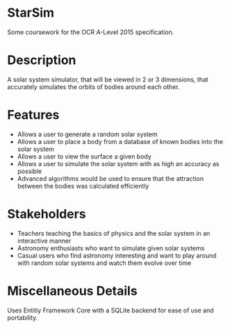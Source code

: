 # StarSim
Some coursework for the OCR A-Level 2015 specification.

# Description
A solar system simulator, that will be viewed in 2 or 3 dimensions, that accurately simulates the orbits of bodies around each other.

# Features
- Allows a user to generate a random solar system
- Allows a user to place a body from a database of known bodies into the solar system
- Allows a user to view the surface a given body
- Allows a user to simulate the solar system with as high an accuracy as possible
- Advanced algorithms would be used to ensure that the attraction between the bodies was calculated efficiently

# Stakeholders
- Teachers teaching the basics of physics and the solar system in an interactive manner
- Astronomy enthusiasts who want to simulate given solar systems
- Casual users who find astronomy interesting and want to play around with random solar systems and watch them evolve over time

# Miscellaneous Details
Uses Entitiy Framework Core with a SQLite backend for ease of use and portability.
